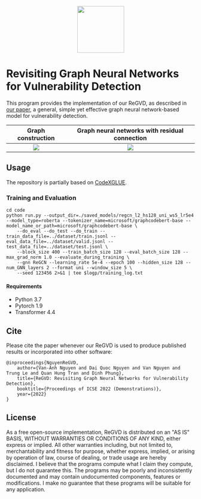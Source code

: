 <p align="center">
	<img src="https://github.com/daiquocnguyen/GNN-ReGVD/blob/master/logo.png" width="125">
</p>

# Revisiting Graph Neural Networks for Vulnerability Detection

This program provides the implementation of our ReGVD, as described in [our paper](https://arxiv.org/abs/2110.07317), a general, simple yet effective graph neural network-based model for vulnerability detection.

Graph construction            |  Graph neural networks with residual connection
:-------------------------:|:-------------------------:
![](https://github.com/daiquocnguyen/GNN-ReGVD/blob/master/graph_construction.png)  |  ![](https://github.com/daiquocnguyen/GNN-ReGVD/blob/master/ReGVD.png)


## Usage
The repository is partially based on [CodeXGLUE](https://github.com/microsoft/CodeXGLUE/tree/main/Code-Code/Defect-detection).

### Training and Evaluation

```shell
cd code
python run.py --output_dir=./saved_models/regcn_l2_hs128_uni_ws5_lr5e4 --model_type=roberta --tokenizer_name=microsoft/graphcodebert-base --model_name_or_path=microsoft/graphcodebert-base \
	--do_eval --do_test --do_train --train_data_file=../dataset/train.jsonl --eval_data_file=../dataset/valid.jsonl --test_data_file=../dataset/test.jsonl \
	--block_size 400 --train_batch_size 128 --eval_batch_size 128 --max_grad_norm 1.0 --evaluate_during_training \
	--gnn ReGCN --learning_rate 5e-4 --epoch 100 --hidden_size 128 --num_GNN_layers 2 --format uni --window_size 5 \
	--seed 123456 2>&1 | tee $logp/training_log.txt
```

#### Requirements
- Python 	3.7
- Pytorch 	1.9
- Transformer 	4.4

## Cite  
Please cite the paper whenever our ReGVD is used to produce published results or incorporated into other software:

	@inproceedings{NguyenReGVD,
		author={Van-Anh Nguyen and Dai Quoc Nguyen and Van Nguyen and Trung Le and Quan Hung Tran and Dinh Phung},
		title={ReGVD: Revisiting Graph Neural Networks for Vulnerability Detection},
		booktitle={Proceedings of ICSE 2022 (Demonstrations)},
		year={2022}
	}

## License
As a free open-source implementation, ReGVD is distributed on an "AS IS" BASIS, WITHOUT WARRANTIES OR CONDITIONS OF ANY KIND, either express or implied. All other warranties including, but not limited to, merchantability and fitness for purpose, whether express, implied, or arising by operation of law, course of dealing, or trade usage are hereby disclaimed. I believe that the programs compute what I claim they compute, but I do not guarantee this. The programs may be poorly and inconsistently documented and may contain undocumented components, features or modifications. I make no guarantee that these programs will be suitable for any application.
